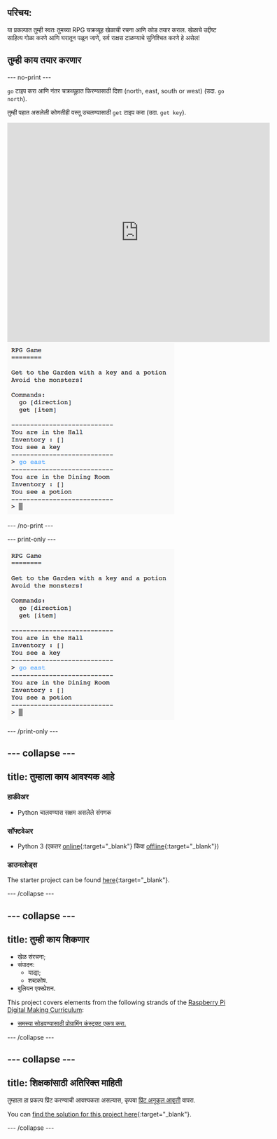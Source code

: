## परिचय:

या प्रकल्पात तुम्ही स्वतः तुमच्या RPG चक्रव्यूह खेळाची रचना आणि कोड तयार कराल. खेळाचे उद्दीष्ट साहित्य गोळा करणे आणि घरातून पळून जाणे, सर्व राक्षस टाळण्याचे सुनिश्चित करणे हे असेल!

## तुम्ही काय तयार करणार 

\--- no-print \---

`go` टाइप करा आणि नंतर चक्रव्यूहात फिरण्यासाठी दिशा (north, east, south or west) (उदा. `go north`).

तुम्ही पहात असलेली कोणतीही वस्तू उचलण्यासाठी `get` टाइप करा (उदा. `get key`).

<div class="trinket">
  <iframe src="https://trinket.io/embed/python/d06adeb527?outputOnly=true&start=result" width="600" height="500" frameborder="0" marginwidth="0" marginheight="0" allowfullscreen>
  </iframe>
  <img src="images/rpg-finished.png">
</div>

\--- /no-print \---

\--- print-only \---

![complete project](images/rpg-finished.png)

\--- /print-only \---

## \--- collapse \---

## title: तुम्हाला काय आवश्यक आहे

### हार्डवेअर

+ Python चालवण्यास सक्षम असलेले संगणक

### सॉफ्टवेअर

+ Python 3 (एकतर [online](https://trinket.io/){:target="_blank"} किंवा [offline](https://www.python.org/downloads/){:target="_blank"})

### डाउनलोड्स

The starter project can be found [here](https://rpf.io/p/en/rpg-go){:target="_blank"}.

\--- /collapse \---

## \--- collapse \---

## title: तुम्ही काय शिकणार

+ खेळ संरचना;
+ संपादन: 
    + याद्या;
    + शब्दकोष.
+ बुलियन एक्स्प्रेशन.

This project covers elements from the following strands of the [Raspberry Pi Digital Making Curriculum](https://rpf.io/curriculum):

+ [समस्या सोडवण्यासाठी प्रोग्रामिंग कंस्ट्रक्ट एकत्र करा.](https://www.raspberrypi.org/curriculum/programming/builder)

\--- /collapse \---

## \--- collapse \---

## title: शिक्षकांसाठी अतिरिक्त माहिती

तुम्हाला हा प्रकल्प प्रिंट करण्याची आवश्यकता असल्यास, कृपया [प्रिंट अनुकूल आवृत्ती](https://projects.raspberrypi.org/en/projects/rpg/print) वापरा.

You can [find the solution for this project here](https://rpf.io/p/en/rpg-get){:target="_blank"}.

\--- /collapse \---